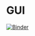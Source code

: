 # GUI

[![Binder](https://mybinder.org/badge_logo.svg)](https://mybinder.org/v2/gh/Kimmvv/GUI/main)
